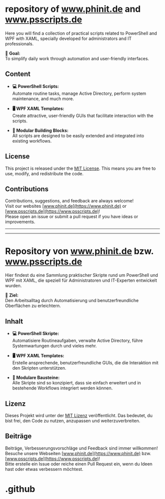 # repository of **www.phinit.de** and **www.psscripts.de** 

Here you will find a collection of practical scripts related to PowerShell and WPF with XAML, specially developed for administrators and IT professionals.

🚀 **Goal:**  
To simplify daily work through automation and user-friendly interfaces.

## Content

- **💻 PowerShell Scripts:**  
  Automate routine tasks, manage Active Directory, perform system maintenance, and much more.
  
- **🖥️ WPF XAML Templates:**  
  Create attractive, user-friendly GUIs that facilitate interaction with the scripts.
  
- **🔧 Modular Building Blocks:**  
  All scripts are designed to be easily extended and integrated into existing workflows.

## License

This project is released under the [MIT License](https://opensource.org/licenses/MIT). This means you are free to use, modify, and redistribute the code.

## Contributions

Contributions, suggestions, and feedback are always welcome!  
Visit our websites [www.phinit.de](https://www.phinit.de) or [www.psscripts.de](https://www.psscripts.de)!  
Please open an issue or submit a pull request if you have ideas or improvements.


------------------------------------------------------------------------------------------------------------------------------------------------------
------------------------------------------------------------------------------------------------------------------------------------------------------


# Repository von **www.phinit.de** bzw. **www.psscripts.de** 

Hier findest du eine Sammlung praktischer Skripte rund um PowerShell und WPF mit XAML, die speziell für Administratoren und IT-Experten entwickelt wurden.

🚀 **Ziel:**  
Den Arbeitsalltag durch Automatisierung und benutzerfreundliche Oberflächen zu erleichtern.

## Inhalt

- **💻 PowerShell Skripte:**  
  Automatisiere Routineaufgaben, verwalte Active Directory, führe Systemwartungen durch und vieles mehr.
  
- **🖥️ WPF XAML Templates:**  
  Erstelle ansprechende, benutzerfreundliche GUIs, die die Interaktion mit den Skripten unterstützen.
  
- **🔧 Modulare Bausteine:**  
  Alle Skripte sind so konzipiert, dass sie einfach erweitert und in bestehende Workflows integriert werden können.

## Lizenz

Dieses Projekt wird unter der [MIT Lizenz](https://opensource.org/licenses/MIT) veröffentlicht. Das bedeutet, du bist frei, den Code zu nutzen, anzupassen und weiterzuverbreiten.

## Beiträge

Beiträge, Verbesserungsvorschläge und Feedback sind immer willkommen!  
Besuche unsere Webseiten [www.phinit.de](https://www.phinit.de) bzw. [www.psscripts.de](https://www.psscripts.de)!  
Bitte erstelle ein Issue oder reiche einen Pull Request ein, wenn du Ideen hast oder etwas verbessern möchtest.
# .github
